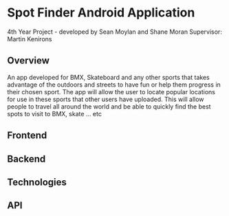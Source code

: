 # Spot Finder Android Application
4th Year Project - developed by Sean Moylan and Shane Moran
Supervisor: Martin Kenirons

## Overview 
An app developed for BMX, Skateboard and any other sports that takes advantage of the outdoors and streets to have fun or help them progress in their chosen sport. The app will allow the user to locate popular locations for use in these sports that other users have uploaded. This will allow people to travel all around the world and be able to quickly find the best spots to visit to BMX, skate ... etc 

## Frontend

## Backend

## Technologies

## API



